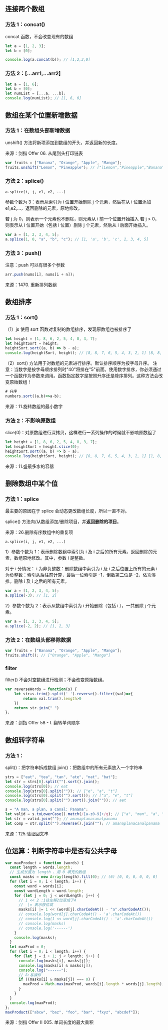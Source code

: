 ## 连接两个数组

### 方法 1：concat()

concat 函数，不会改变现有的数组

```javascript
let a = [1, 2, 3];
let b = [0];

console.log(a.concat(b)); // [1,2,3,0]
```

### 方法 2：[...arr1,...arr2]

```javascript
let a = [1, 6];
let b = [0];
let numList = [...a, ...b];
console.log(numList); // [1, 6, 0]
```

## 数组在某个位置新增数据

### 方法 1：在数组头部新增数据

unshift() 方法将新项添加到数组的开头，并返回新的长度。

来源：剑指 Offer 06. 从尾到头打印链表

```javascript
var fruits = ["Banana", "Orange", "Apple", "Mango"];
fruits.unshift("Lemon", "Pineapple"); // ["]Lemon","Pineapple","Banana","Orange","Apple","Mango"
```

### 方法 2：splice()

`a.splice(i, j, e1, e2, ...)`

参数个数为 3：表示从索引为 i 位置开始删除 j 个元素，然后在从 i 位置添加 e1,e2,...，返回删除的元素，原地修改。

若 j 为 0，则表示一个元素也不删除，则元素从 i 前一个位置开始插入
若 j > 0，则表示从 i 位置开始（包括 i 位置）删除 j 个元素，然后从 i 后面开始插入。

```javascript
var a = [1, 2, 3, 4, 5];
a.splice(1, 0, "a", "b", "c"); // [1, 'a', 'b', 'c', 2, 3, 4, 5]
```

### 方法 3：push()

注意：push 可以有很多个参数

```javascript
arr.push(nums[i], nums[i + n]);
```

来源：1470. 重新排列数组

## 数组排序

### 方法 1：sort()

（1）js 使用 sort 函数对复制的数组排序，发现原数组也被排序了

```javascript
let height = [1, 8, 6, 2, 5, 4, 8, 3, 7];
let heightSort = height;
heightSort.sort((a, b) => b - a);
console.log(heightSort, height); // [8, 8, 7, 6, 5, 4, 3, 2, 1] [8, 8, 7, 6, 5, 4, 3, 2, 1]
```

（2）sort() 方法用于对数组的元素进行排序。默认排序顺序为按字母升序。
注意：当数字是按字母顺序排列时"40"将排在"5"前面。使用数字排序，你必须通过一个函数作为参数来调用。函数指定数字是按照升序还是降序排列。这种方法会改变原始数组！

```javascript
# 升序
numbers.sort((a,b)=>a-b);
```

来源：11.旋转数组的最小数字

### 方法 2：不影响原数组

slice(0)：对原数组进行深拷贝，这样进行一系列操作的时候就不影响原数组了

```javascript
let height = [1, 8, 6, 2, 5, 4, 8, 3, 7];
let heightSort = height.slice(0);
heightSort.sort((a, b) => b - a);
console.log(heightSort, height); // [8, 8, 7, 6, 5, 4, 3, 2, 1] [1, 8, 6, 2, 5, 4, 8, 3, 7]
```

来源：11.盛最多水的容器

## 删除数组中某个值

### 方法 1：splice

最主要的原因在于 splice 会动态更改数组长度，所以一直不对。

splice() 方法向/从数组添加/删除项目，并**返回删除的项目**。

来源：26.删除有序数组中的重复项

`a.splice(i, j, e1, e2, ...)`

1）参数个数为 1：表示删除数组中索引为 i 及 i 之后的所有元素。返回删除的元素，数组原地修改。其中，参数 i 是整数。

对于 i 分情况：
i 为非负整数：删除数组中索引为 i 及 i 之后位置上所有的元素
i 为负整数：索引从后往前计算，最后一位索引是 -1，倒数第二位是 -2，依次类推。删除 i 及 i 之后的所有元素。

```javascript
var a = [1, 2, 3, 4, 5];
a.splice(-3); // [1, 2]
```

2）参数个数为 2：表示从数组中索引为 i 开始删除（包括 i ），一共删除 j 个元素。

```javascript
var a = [1, 2, 3, 4, 5];
a.splice(-2, 2); // [1, 2, 3]
```

### 方法 2：在数组头部移除数据

```javascript
var fruits = ["Banana", "Orange", "Apple", "Mango"];
fruits.shift(); // ["Orange", "Apple", "Mango"]
```

### filter

filter() 不会对空数组进行检测；不会改变原始数组。

```javascript
var reverseWords = function(s) {
    let str=s.trim().split(' ').reverse().filter((val)=>{
        return val.trim().length>0
    })
    return str.join(" ")
};
```

来源：剑指 Offer 58 - I. 翻转单词顺序

## 数组转字符串

### 方法 1：

split()：把字符串拆成数组
join()：把数组中的所有元素放⼊⼀个字符串

```javascript
strs = ["eat", "tea", "tan", "ate", "nat", "bat"];
let str = strs[0].split("").sort().join();
console.log(strs[0]); // eat
console.log(strs[0].split("")); // ["e", "a", "t"]
console.log(strs[0].split("").sort()); // ["a", "e", "t"]
console.log(strs[0].split("").sort().join("")); // aet
```

```javascript
s = "A man, a plan, a canal: Panama";
let valid = s.toLowerCase().match(/[a-z0-9]+/g); // ["a", "man", "a", "plan", "a", "canal", "panama"]
let str = valid.join(""); // amanaplanacanalpanama
let comp = str.split("").reverse().join(""); // amanaplanacanalpanama
```

来源：125.验证回文串

## 位运算：判断字符串中是否有公共字母

```js
var maxProduct = function (words) {
  const length = words.length;
  // 生成长度为 length 、用 0 填充的数组
  const masks = new Array(length).fill(0); // (6) [0, 0, 0, 0, 0, 0]
  for (let i = 0; i < length; i++) {
    const word = words[i];
    const wordLength = word.length;
    for (let j = 0; j < wordLength; j++) {
      // 1 << 2 :1往左移2位变成了4
      //  |= 表示按位或
      masks[i] |= 1 << (word[j].charCodeAt() - "a".charCodeAt());
      // console.log(word[j].charCodeAt() - 'a'.charCodeAt())
      // console.log(1 << word[j].charCodeAt() - 'a'.charCodeAt())
      // console.log(masks)
      // console.log('------')
    }
    console.log(masks);
  }
  let maxProd = 0;
  for (let i = 0; i < length; i++) {
    for (let j = i + 1; j < length; j++) {
      console.log(masks[i], masks[j]);
      console.log(masks[i] & masks[j]);
      console.log("------");
      // &:与操作
      if ((masks[i] & masks[j]) === 0) {
        maxProd = Math.max(maxProd, words[i].length * words[j].length);
      }
    }
  }
  console.log(maxProd);
};
maxProduct(["abcw", "baz", "foo", "bar", "fxyz", "abcdef"]);
```

来源：剑指 Offer II 005. 单词长度的最大乘积
